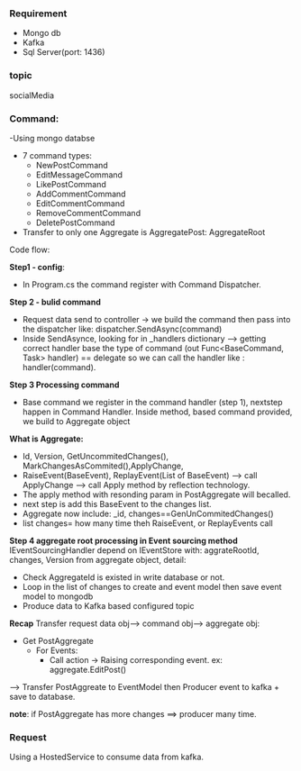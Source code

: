 ### Requirement
- Mongo db
- Kafka
- Sql Server(port: 1436)
### topic
socialMedia

### Command:
-Using mongo databse
- 7 command types:
  - NewPostCommand
  - EditMessageCommand
  - LikePostCommand
  - AddCommentCommand
  - EditCommentCommand
  - RemoveCommentCommand
  - DeletePostCommand
- Transfer to only one Aggregate is AggregatePost: AggregateRoot

Code flow:

**Step1 - config**: 
- In Program.cs the command register with Command Dispatcher.

**Step 2 - bulid command** 
- Request data send to controller -> we build the command then pass into the dispatcher like:  dispatcher.SendAsync(command)
- Inside SendAsynce, looking for in _handlers dictionary --> getting correct handler base the type of command (out Func<BaseCommand, Task> handler) == delegate so we can call the handler like : handler(command).
  
**Step 3 Processing command** 
- Base command we register in the command handler (step 1), nextstep happen in Command Handler.
  Inside method, based command provided, we build to Aggregate object

**What is  Aggregate:**
  - Id, Version, GetUncommitedChanges(), MarkChangesAsCommited(),ApplyChange,
  - RaiseEvent(BaseEvent), ReplayEvent(List of BaseEvent) --> call ApplyChange --> call Apply method by reflection technology.
  - The apply method with resonding param in PostAggregate will becalled.
  - next step is add this BaseEvent to the changes list.
  - Aggregate now include: _id, changes==GenUnCommitedChanges()
  - list changes= how many time theh RaiseEvent, or ReplayEvents call
 
**Step 4 aggregate root processing in Event sourcing method**
IEventSourcingHandler<PostAggregate> depend on IEventStore with: aggrateRootId, changes, Version from aggregate object, detail:
  - Check AggregateId is existed in write database or not.
  - Loop in the list of changes to create and event model then save event model to mongodb
  - Produce data to Kafka based configured topic

**Recap**
Transfer request data obj--> command obj-->
aggregate obj:
- Get PostAggregate
    - For Events:               
        - Call action -> Raising corresponding event. ex: aggregate.EditPost()
                   
--> Transfer PostAggreate to EventModel then Producer event to kafka + save to database.

**note**: if PostAggregate has more changes ==> producer many time.


### Request

Using a HostedService to consume data from kafka.
